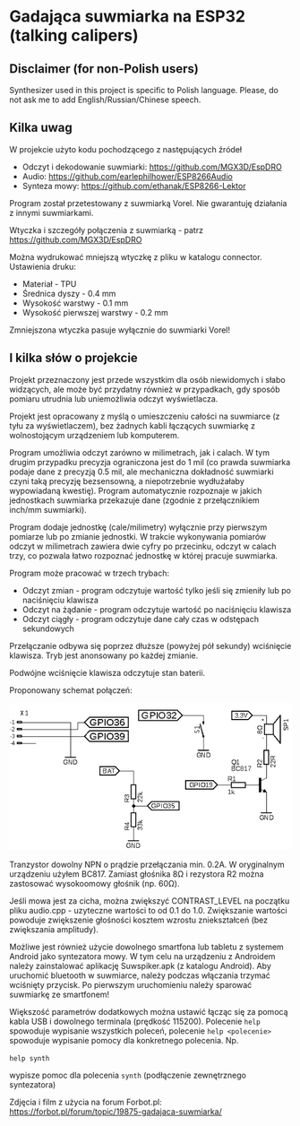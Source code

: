 # Gadająca suwmiarka na ESP32 (talking calipers)

## Disclaimer (for non-Polish users)

Synthesizer used in this project is specific to Polish language.
Please, do not ask me to add English/Russian/Chinese speech.

## Kilka uwag

W projekcie użyto kodu pochodzącego z następujących źródeł

* Odczyt i dekodowanie suwmiarki: <https://github.com/MGX3D/EspDRO>
* Audio: <https://github.com/earlephilhower/ESP8266Audio>
* Synteza mowy: <https://github.com/ethanak/ESP8266-Lektor>

Program został przetestowany z suwmiarką Vorel. Nie gwarantuję działania
z innymi suwmiarkami.

Wtyczka i szczegóły połączenia z suwmiarką - patrz <https://github.com/MGX3D/EspDRO>

Można wydrukować mniejszą wtyczkę z pliku w katalogu connector. Ustawienia druku:

* Materiał - TPU
* Średnica dyszy - 0.4 mm
* Wysokość warstwy - 0.1 mm
* Wysokość pierwszej warstwy - 0.2 mm

Zmniejszona wtyczka pasuje wyłącznie do suwmiarki Vorel!

## I kilka słów o projekcie

Projekt przeznaczony jest przede wszystkim dla osób niewidomych i słabo widzących,
ale może być przydatny również w przypadkach, gdy sposób pomiaru utrudnia lub
uniemożliwia odczyt wyświetlacza.

Projekt jest opracowany z myślą o umieszczeniu całości na suwmiarce (z tyłu za wyświetlaczem),
bez żadnych kabli łączących suwmiarkę z wolnostojącym urządzeniem lub komputerem.

Program umożliwia odczyt zarówno w milimetrach, jak i calach. W tym drugim przypadku
precyzja ograniczona jest do 1 mil (co prawda suwmiarka podaje dane z precyzją 0.5 mil, ale
mechaniczna dokładność suwmiarki czyni taką precyzję bezsensowną, a niepotrzebnie
wydłużałaby wypowiadaną kwestię). Program automatycznie rozpoznaje w jakich jednostkach
suwmiarka przekazuje dane (zgodnie z przełącznikiem inch/mm suwmiarki).

Program dodaje jednostkę (cale/milimetry) wyłącznie przy pierwszym pomiarze lub
po zmianie jednostki. W trakcie wykonywania pomiarów odczyt w milimetrach zawiera
dwie cyfry po przecinku, odczyt w calach trzy, co pozwala łatwo rozpoznać jednostkę
w której pracuje suwmiarka.

Program może pracować w trzech trybach:

* Odczyt zmian - program odczytuje wartość tylko jeśli się zmieniły lub po naciśnięciu klawisza
* Odczyt na żądanie - program odczytuje wartość po naciśnięciu klawisza
* Odczyt ciągły - program odczytuje dane cały czas w odstępach sekundowych

Przełączanie odbywa się poprzez dłuższe (powyżej pół sekundy) wciśnięcie klawisza. Tryb jest anonsowany
po każdej zmianie.

Podwójne wciśnięcie klawisza odczytuje stan baterii.

Proponowany schemat połączeń:

![schemat](./suwmiarka.png "Schemat układu")

Tranzystor dowolny NPN o prądzie przełączania min. 0.2A. W oryginalnym urządzeniu
użyłem BC817.
Zamiast głośnika 8Ω i rezystora R2 można zastosować wysokoomowy głośnik (np. 60Ω).

Jeśli mowa jest za cicha, można zwiększyć CONTRAST_LEVEL na początku pliku audio.cpp - uzyteczne
wartości to od 0.1 do 1.0. Zwiększanie wartości powoduje zwiększenie głośności kosztem wzrostu
zniekształceń (bez zwiększania amplitudy).

Możliwe jest również użycie dowolnego smartfona lub tabletu z systemem Android jako syntezatora mowy.
W tym celu na urządzeniu z Androidem należy zainstalować aplikację Suwspiker.apk (z katalogu Android).
Aby uruchomić bluetooth w suwmiarce, należy podczas włączania trzymać wciśnięty przycisk. Po pierwszym
uruchomieniu należy sparować suwmiarkę ze smartfonem!

Większość parametrów dodatkowych można ustawić łącząc się za pomocą kabla USB
i dowolnego terminala (prędkość 115200). Polecenie ```help``` spowoduje wypisanie
wszystkich poleceń, polecenie ```help <polecenie>``` spowoduje wypisanie
pomocy dla konkretnego polecenia. Np.

```help synth```

wypisze pomoc dla polecenia ```synth``` (podłączenie zewnętrznego syntezatora)

Zdjęcia i film z użycia na forum Forbot.pl: <https://forbot.pl/forum/topic/19875-gadajaca-suwmiarka/>

